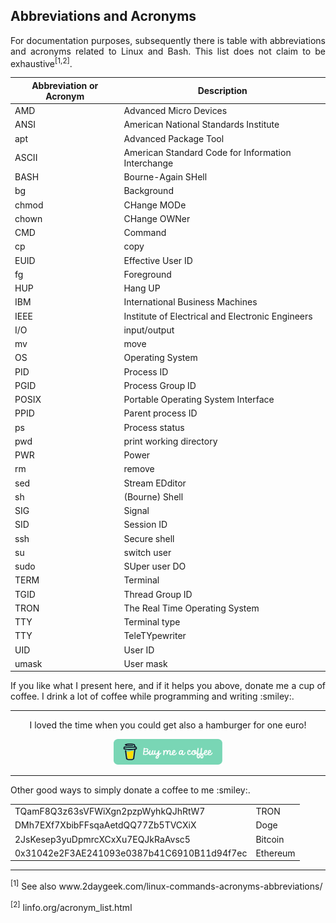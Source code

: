 ## Abbreviations and Acronyms

<p align="justify">For documentation purposes, subsequently there is table with abbreviations and acronyms related to Linux and Bash. This list does not claim to be exhaustive<sup>[1,2]</sup>.</p>

| Abbreviation or Acronym | Description                                        |
| ----------------------- | -------------------------------------------------- |
| AMD                     | Advanced Micro Devices                             |
| ANSI                    | American National Standards Institute              |
| apt                     | Advanced Package Tool                              |
| ASCII                   | American Standard Code for Information Interchange |
| BASH                    | Bourne-Again SHell                                 |
| bg                      | Background                                         |
| chmod                   | CHange MODe                                        |
| chown                   | CHange OWNer                                       |
| CMD                     | Command                                            |
| cp                      | copy                                               |
| EUID                    | Effective User ID                                  |
| fg                      | Foreground                                         |
| HUP                     | Hang UP                                            |
| IBM                     | International Business Machines                    |
| IEEE                    | Institute of Electrical and Electronic Engineers   |
| I/O                     | input/output                                       |
| mv                      | move                                               |
| OS                      | Operating System                                   |
| PID                     | Process ID                                         |
| PGID                    | Process Group ID                                   |
| POSIX                   | Portable Operating System Interface                |
| PPID                    | Parent process ID                                  |
| ps                      | Process status                                     |
| pwd                     | print working directory                            |
| PWR                     | Power                                              |
| rm                      | remove                                             |
| sed                     | Stream EDditor                                     |
| sh                      | (Bourne) Shell                                     |
| SIG                     | Signal                                             |
| SID                     | Session ID                                         |  
| ssh                     | Secure shell                                       |
| su                      | switch user                                        |
| sudo                    | SUper user DO                                      |
| TERM                    | Terminal                                           |
| TGID                    | Thread Group ID                                    |
| TRON                    | The Real Time Operating System                     |
| TTY                     | Terminal type                                      |
| TTY                     | TeleTYpewriter                                     |
| UID                     | User ID                                            |
| umask                   | User mask                                          |

<p align="justify">If you like what I present here, and if it helps you above, donate me a cup of coffee. I drink a lot of coffee while programming and writing :smiley:.</p>

<hr width="100%" size="2">

<p align="center">I loved the time when you could get also a hamburger for one euro!</p>

<p align="center">
<a href="https://www.buymeacoffee.com/zentrocdot" target="_blank"><img src="..\IMAGES\greeen-button.png" alt="Buy Me A Coffee" height="41" width="174"></a>
</p>

<hr width="100%" size="2">

<p align="justify">Other good ways to simply donate a coffee to me :smiley:.</p>

<table>
  <tbody>
    <tr>
      <td>TQamF8Q3z63sVFWiXgn2pzpWyhkQJhRtW7</td>
      <td>TRON</td>
    </tr>
    <tr>
      <td>DMh7EXf7XbibFFsqaAetdQQ77Zb5TVCXiX</td>
      <td>Doge</td>
    </tr>
    <tr>
      <td>2JsKesep3yuDpmrcXCxXu7EQJkRaAvsc5</td>
      <td>Bitcoin</td>
    </tr>
    <tr>
      <td>0x31042e2F3AE241093e0387b41C6910B11d94f7ec</td>
      <td>Ethereum</td>
    </tr>
  </tbody>
</table>

<hr width="100%" size="1">

<sup>[1]</sup> See also www&#8203;.2daygeek.com/linux-commands-acronyms-abbreviations/

<sup>[2]</sup> linfo.org/acronym_list.html

